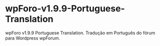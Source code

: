 # wpForo-v1.9.9-Portuguese-Translation
wpForo v1.9.9 Portuguese Translation. Tradução em Português do fórum para Wordpress wpForum.
